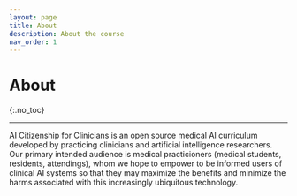 ```yaml
---
layout: page
title: About
description: About the course
nav_order: 1
---
```


# About
{:.no_toc}

<!---
## Table of contents
{: .no_toc .text-delta }

1. TOC
{:toc}

-->

---
<!---
## About
-->
AI Citizenship for Clinicians is an open source medical AI curriculum developed by practicing clinicians and artificial intelligence researchers. Our primary intended audience is medical practicioners (medical students, residents, attendings), whom we hope to empower to be informed users of clinical AI systems so that they may maximize the benefits and minimize the harms associated with this increasingly ubiquitous technology.

<!---
## About
-->

